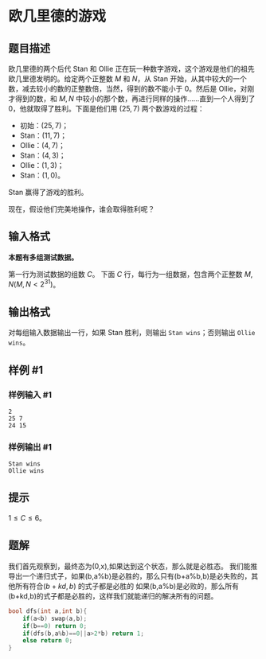 # 欧几里德的游戏

## 题目描述

欧几里德的两个后代 Stan 和 Ollie 正在玩一种数字游戏，这个游戏是他们的祖先欧几里德发明的。给定两个正整数 $M$ 和 $N$，从 Stan 开始，从其中较大的一个数，减去较小的数的正整数倍，当然，得到的数不能小于 $0$。然后是 Ollie，对刚才得到的数，和 $M,N$ 中较小的那个数，再进行同样的操作……直到一个人得到了 $0$，他就取得了胜利。下面是他们用 $(25,7)$ 两个数游戏的过程：

- 初始：$(25,7)$；
- Stan：$(11,7)$；
- Ollie：$(4,7)$；
- Stan：$(4,3)$；
- Ollie：$(1,3)$；
- Stan：$(1,0)$。

Stan 赢得了游戏的胜利。

现在，假设他们完美地操作，谁会取得胜利呢？

## 输入格式

**本题有多组测试数据。**

第一行为测试数据的组数 $C$。
下面 $C$ 行，每行为一组数据，包含两个正整数 $M,N(M,N<2^{31})$。

## 输出格式

对每组输入数据输出一行，如果 Stan 胜利，则输出 `Stan wins`；否则输出 `Ollie wins`。

## 样例 #1

### 样例输入 #1

```
2
25 7
24 15
```

### 样例输出 #1

```
Stan wins
Ollie wins
```

## 提示

$1 \leq C \leq 6$。

## 题解
我们首先观察到，最终态为(0,x),如果达到这个状态，那么就是必胜态。
我们能推导出一个递归式子，如果(b,a%b)是必胜的，那么只有(b+a%b,b)是必失败的，其他所有符合$(b+kd,b)$ 的式子都是必胜的
如果(b,a%b)是必败的，那么所有(b+kd,b)的式子都是必胜的，这样我们就能递归的解决所有的问题。
```cpp
bool dfs(int a,int b){
	if(a<b) swap(a,b);
	if(b==0) return 0;
	if(dfs(b,a%b)==0||a>2*b) return 1;
	else return 0;
} 
```